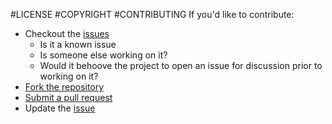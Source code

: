 #LICENSE
#COPYRIGHT
#CONTRIBUTING
If you'd like to contribute:
- Checkout the [issues](https://github.com/cldershem/pinkhatbeard.com/issues)
    - Is it a known issue
    - Is someone else working on it?
    - Would it behoove the project to open an issue for discussion prior to working on it?
- [Fork the repository](https://help.github.com/articles/fork-a-repo/)
- [Submit a pull request](https://help.github.com/articles/using-pull-requests/)
- Update the [issue](https://github.com/cldershem/adamOwes/issues)
